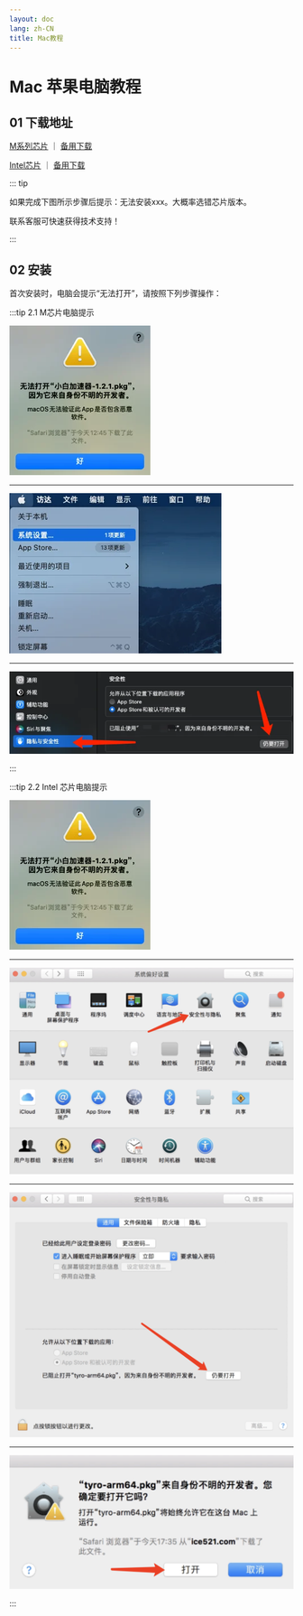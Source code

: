```yaml
---
layout: doc
lang: zh-CN
title: Mac教程
---
```


# Mac 苹果电脑教程

## 01 下载地址

[M系列芯片](https://assets.xn--xkru27h5fjrwm.com:9999/t/Digilink-arm64-1.3.8.pkg) ｜ [备用下载](http://154.23.241.39:9008/t/Digilink-arm64-1.3.8.pkg)

[Intel芯片](https://assets.xn--xkru27h5fjrwm.com:9999/t/Digilink-1.3.8.pkg) ｜ [备用下载](http://154.23.241.39:9008/t/Digilink-1.3.8.pkg)

::: tip

如果完成下图所示步骤后提示：无法安装xxx。大概率选错芯片版本。

联系客服可快速获得技术支持！

:::

## 02 安装

首次安装时，电脑会提示“无法打开”，请按照下列步骤操作：

:::tip 2.1 M芯片电脑提示

![](/images/document/mac/1.webp)

---

![](/images/document/mac/2.webp)

---

![](/images/document/mac/3.webp)

:::

:::tip 2.2 Intel 芯片电脑提示

![](/images/document/mac/1.webp)

---

![](/images/document/mac/14.png)

---

![](/images/document/mac/15.png)

---

![](/images/document/mac/16.png)

:::